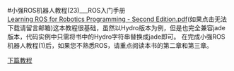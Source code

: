 #小强ROS机器人教程(23)___ROS入门手册<br>
[Learning ROS for Robotics Programming - Second Edition.pdf](http://pan.baidu.com/s/1ge6ffZt)(如果点击无法下载请留言邮箱)这本教程很基础，虽然以Hydro版本为例，但是也完全兼容jade版本，代码实例中只需将书中的Hydro字符串替换成jade即可。
在完成小强ROS机器人教程(1)后，如果您不熟悉ROS，请重点阅读本书的第二章和第三章。


[下篇教程](http://community.bwbot.org/topic/215/%E5%B0%8F%E5%BC%BAros%E6%9C%BA%E5%99%A8%E4%BA%BA%E6%95%99%E7%A8%8B-24-___%E4%BD%BF%E7%94%A8ros-topic%E6%8E%A7%E5%88%B6%E8%93%9D%E9%B2%B8%E7%94%B5%E6%9C%BA%E5%A5%97%E4%BB%B6)